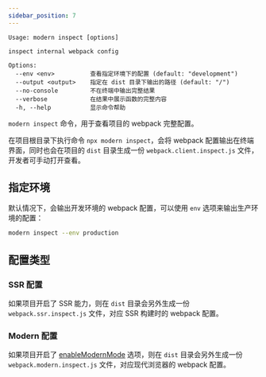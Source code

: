 ```yaml
---
sidebar_position: 7
---
```


```
Usage: modern inspect [options]

inspect internal webpack config

Options:
  --env <env>          查看指定环境下的配置 (default: "development")
  --output <output>    指定在 dist 目录下输出的路径 (default: "/")
  --no-console         不在终端中输出完整结果
  --verbose            在结果中展示函数的完整内容
  -h, --help           显示命令帮助
```

`modern inspect` 命令，用于查看项目的 webpack 完整配置。

在项目根目录下执行命令 `npx modern inspect`，会将 webpack 配置输出在终端界面，同时也会在项目的 `dist` 目录生成一份 `webpack.client.inspect.js` 文件，开发者可手动打开查看。

## 指定环境

默认情况下，会输出开发环境的 webpack 配置，可以使用 `env` 选项来输出生产环境的配置：

```bash
modern inspect --env production
```

## 配置类型

### SSR 配置

如果项目开启了 SSR 能力，则在 `dist` 目录会另外生成一份 `webpack.ssr.inspect.js` 文件，对应 SSR 构建时的 webpack 配置。

### Modern 配置

如果项目开启了 [enableModernMode](/docs/apis/config/output/enable-modern-mode) 选项，则在 `dist` 目录会另外生成一份 `webpack.modern.inspect.js` 文件，对应现代浏览器的 webpack 配置。
